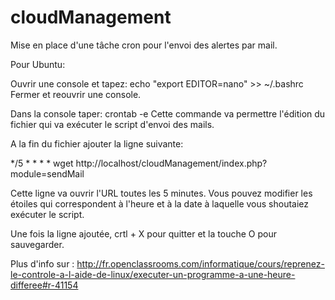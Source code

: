 cloudManagement
===============

Mise en place d'une tâche cron pour l'envoi des alertes par mail.

Pour Ubuntu:

Ouvrir une console et tapez: echo "export EDITOR=nano" >>  ~/.bashrc
Fermer et reouvrir une console.

Dans la console taper: crontab -e
Cette commande va permettre l'édition du fichier qui va exécuter le script d'envoi des mails.

A la fin du fichier ajouter la ligne suivante:

*/5 * * * * wget http://localhost/cloudManagement/index.php?module=sendMail

Cette ligne va ouvrir l'URL toutes les 5 minutes. Vous pouvez modifier les étoiles qui correspondent à l'heure et à la date à laquelle vous shoutaiez exécuter le script.

Une fois la ligne ajoutée, crtl + X pour quitter et la touche O pour sauvegarder.

Plus d'info sur : http://fr.openclassrooms.com/informatique/cours/reprenez-le-controle-a-l-aide-de-linux/executer-un-programme-a-une-heure-differee#r-41154
